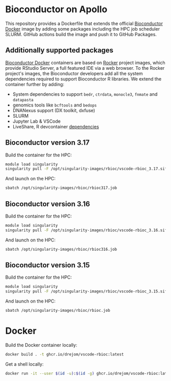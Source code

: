 # Bioconductor on Apollo

This repository provides a Dockerfile that extends the official [Bioconductor Docker](https://bioconductor.org/help/docker/) image by adding some packages including the HPC job scheduler SLURM. GitHub actions build the image and push it to GitHub Packages.

## Additionally supported packages
[Bioconductor Docker](https://bioconductor.org/help/docker/) containers are based on [Rocker](https://rocker-project.org/) project images, which provide RStudio Server, a full featured IDE via a web browser. To the Rocker project's images, the Bioconductor developers add all the system dependencies required to support Bioconductor R libraries. We extend the container further by adding: 

- System dependencies to support `bedr`, `ctrdata`, `monocle3`, `fnmate` and `datapasta`
- genomics tools like `bcftools` and `bedops`
- DNANexus support (DX toolkit, dxfuse)
- SLURM
- Jupyter Lab & VSCode
- LiveShare, R devcontainer [dependencies](https://github.com/microsoft/vscode-dev-containers/blob/main/containers/r/.devcontainer/devcontainer.json)

## Bioconductor version **3.17**

Build the container for the HPC:

```sh
module load singularity
singularity pull -F /opt/singularity-images/rbioc/vscode-rbioc_3.17.sif docker://ghcr.io/drejom/vscode-rbioc:latest
```
And launch on the HPC:

```sh
sbatch /opt/singularity-images/rbioc/rbioc317.job
```
## Bioconductor version **3.16**

Build the container for the HPC:

```sh
module load singularity
singularity pull -F /opt/singularity-images/rbioc/vscode-rbioc_3.16.sif docker://ghcr.io/drejom/vscode-rbioc:latest
```

And launch on the HPC:

```sh
sbatch /opt/singularity-images/rbioc/rbioc316.job
```

## Bioconductor version **3.15**

Build the container for the HPC:

```sh
module load singularity
singularity pull -F /opt/singularity-images/rbioc/vscode-rbioc_3.15.sif docker://ghcr.io/drejom/vscode-rbioc:v2022-10-14
```

And launch on the HPC:

```sh
sbatch /opt/singularity-images/rbioc/rbioc.job
```

# Docker

Build the Docker container locally:

```sh
docker build . -t ghcr.io/drejom/vscode-rbioc:latest
```

Get a shell locally:

```sh
docker run -it --user $(id -u):$(id -g) ghcr.io/drejom/vscode-rbioc:latest /bin/bash
```